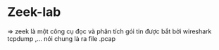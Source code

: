 # Zeek-lab
=> zeek là một công cụ đọc và phân tích gói tin được bắt bởi wireshark tcpdump ,... nói chung là ra file .pcap
